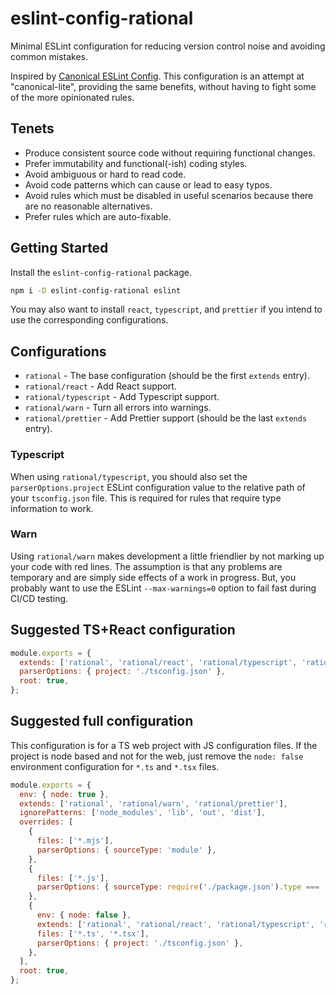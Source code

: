 # eslint-config-rational

Minimal ESLint configuration for reducing version control noise and avoiding common mistakes.

Inspired by [Canonical ESLint Config](https://www.npmjs.com/package/eslint-config-canonical). This configuration is an attempt at "canonical-lite", providing the same benefits, without having to fight some of the more opinionated rules.

## Tenets

- Produce consistent source code without requiring functional changes.
- Prefer immutability and functional(-ish) coding styles.
- Avoid ambiguous or hard to read code.
- Avoid code patterns which can cause or lead to easy typos.
- Avoid rules which must be disabled in useful scenarios because there are no reasonable alternatives.
- Prefer rules which are auto-fixable.

## Getting Started

Install the `eslint-config-rational` package.

```bash
npm i -D eslint-config-rational eslint
```

You may also want to install `react`, `typescript`, and `prettier` if you intend to use the corresponding configurations.

## Configurations

- `rational` - The base configuration (should be the first `extends` entry).
- `rational/react` - Add React support.
- `rational/typescript` - Add Typescript support.
- `rational/warn` - Turn all errors into warnings.
- `rational/prettier` - Add Prettier support (should be the last `extends` entry).

### Typescript

When using `rational/typescript`, you should also set the `parserOptions.project` ESLint configuration value to the relative path of your `tsconfig.json` file. This is required for rules that require type information to work.

### Warn

Using `rational/warn` makes development a little friendlier by not marking up your code with red lines. The assumption is that any problems are temporary and are simply side effects of a work in progress. But, you probably want to use the ESLint `--max-warnings=0` option to fail fast during CI/CD testing.

## Suggested TS+React configuration

```js
module.exports = {
  extends: ['rational', 'rational/react', 'rational/typescript', 'rational/warn', 'rational/prettier'],
  parserOptions: { project: './tsconfig.json' },
  root: true,
};
```

## Suggested full configuration

This configuration is for a TS web project with JS configuration files. If the project is node based and not for the web, just remove the `node: false` environment configuration for `*.ts` and `*.tsx` files.

```js
module.exports = {
  env: { node: true },
  extends: ['rational', 'rational/warn', 'rational/prettier'],
  ignorePatterns: ['node_modules', 'lib', 'out', 'dist'],
  overrides: [
    {
      files: ['*.mjs'],
      parserOptions: { sourceType: 'module' },
    },
    {
      files: ['*.js'],
      parserOptions: { sourceType: require('./package.json').type === 'module' ? 'module' : 'script' },
    },
    {
      env: { node: false },
      extends: ['rational', 'rational/react', 'rational/typescript', 'rational/warn', 'rational/prettier'],
      files: ['*.ts', '*.tsx'],
      parserOptions: { project: './tsconfig.json' },
    },
  ],
  root: true,
};
```

